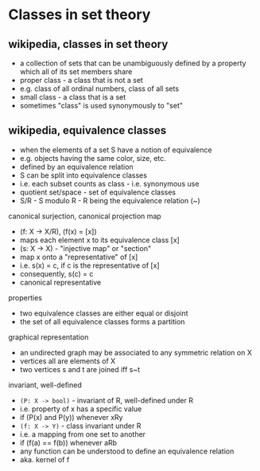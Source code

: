 
<!-- ======================================================================= -->
# Classes in set theory

<!-- ======================================================================= -->
## wikipedia, classes in set theory

* a collection of sets that can be unambiguously
  defined by a property which all of its set members share
* proper class - a class that is not a set
* e.g. class of all ordinal numbers, class of all sets
* small class - a class that is a set
* sometimes "class" is used synonymously to "set"

<!-- ======================================================================= -->
## wikipedia, equivalence classes

* when the elements of a set S have a notion of equivalence
* e.g. objects having the same color, size, etc.
* defined by an equivalence relation
* S can be split into equivalence classes
* i.e. each subset counts as class - i.e. synonymous use
* quotient set/space - set of equivalence classes
* S/R - S modulo R - R being the equivalence relation (~)

canonical surjection, canonical projection map

* (f: X -> X/R), (f(x) = [x])
* maps each element x to its equivalence class [x]
* (s: X -> X) - "injective map" or "section"
* map x onto a "representative" of [x]
* i.e. s(x) = c, if c is the representative of [x]
* consequently, s(c) = c
* canonical representative

properties

* two equivalence classes are either equal or disjoint
* the set of all equivalence classes forms a partition

graphical representation

* an undirected graph may be associated to any symmetric relation on X
* vertices all are elements of X
* two vertices s and t are joined iff s~t

invariant, well-defined

* `(P: X -> bool)` - invariant of R, well-defined under R
* i.e. property of x has a specific value
* if (P(x) and P(y)) whenever xRy
* `(f: X -> Y)` - class invariant under R
* i.e. a mapping from one set to another
* if (f(a) == f(b)) whenever aRb
* any function can be understood to define an equivalence relation
* aka. kernel of f
